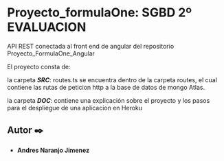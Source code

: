 # Proyecto_formulaOne: SGBD 2º EVALUACION

API REST conectada al front end de angular del repositorio Proyecto_FormulaOne_Angular

El proyecto consta de:

la carpeta ***SRC***: routes.ts se encuentra dentro de la carpeta routes, el cual contiene las rutas de peticion http a la base de datos de mongo Atlas.

la carpeta ***DOC***: contiene una explicación sobre el proyecto y los pasos para el despliegue de una aplicacion en Heroku

## Autor ✒️

* **Andres Naranjo Jimenez**
